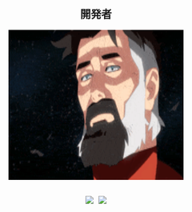 <h2 align="center">開発者</h2> 

<p align="center">
    <img src="img/omni-man.gif" width="350" height="300"></img>
</p>   

<h2></h2>

 

<div style="display: flex; justify-content: center; align-items: center;">
    <img src="https://streak-stats.demolab.com?user=DanielBrisch&theme=highcontrast&type=png" style="margin-right: 10px;" />
    <img src="https://github-readme-stats.vercel.app/api?username=DanielBrisch&show_icons=true&theme=vision-friendly-dark" />
</div>



